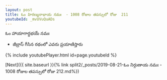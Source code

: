```yaml
---
layout: post
title: ఓం హిరణ్యనాభాయ నమః  - 1008 రోజుల తపస్సులో రోజు  211
youtubeId: _mvUVuQuADs
---
```

 
 
 ఓం హాయాగార్ధభయే నమః  
 
 -  జీబ్రాస్ గీసిన రథంలో ఎవరు ప్రయాణిస్తారు 
 
  
 
  
 
 
 
 
 
 


{% include youtubePlayer.html id=page.youtubeId %}
 
[Next]({{ site.baseurl }}{% link  split2/_posts/2019-08-21-ఓం నిర్గుణాయ నమః  - 1008 రోజుల తపస్సులో రోజు  212.md%})
 
